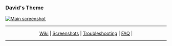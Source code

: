 ### David's Theme

[![Main screenshot](/../screenshots/screenshot-1.jpg)](/../../tree/screenshots)

- - -

<p align="center">
  <a href="/../../wiki">Wiki</a> |
  <a href="/../../tree/screenshots">Screenshots</a> |
  <a href="/../../wiki/FAQ#troubleshooting">Troubleshooting</a> |
  <a href="/../../wiki/FAQ">FAQ</a> |
</p>


- - -

